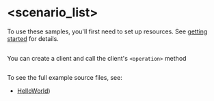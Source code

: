 # <scenario_list>

To use these samples, you'll first need to set up resources. See [getting started](https://github.com/Azure/azure-sdk-for-net/blob/main/sdk/loadtestservice/Azure.Analytics.LoadTestService/README.md#getting-started) for details.

## <scenario>

You can create a client and call the client's `<operation>` method

```C# Snippet:Azure_Analytics_LoadTestService_Scenario
```

To see the full example source files, see:
* [HelloWorld](https://github.com/Azure/azure-sdk-for-net/blob/main/sdk/loadtestservice/Azure.Analytics.LoadTestService/tests/Samples/Sample1_HelloWorld.cs))

<!-- please refer to <https://github.com/Azure/azure-sdk-for-net/main/sdk/template/Azure.Template/samples/Sample1_HelloWorld.md> to write sample readme file. -->
